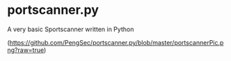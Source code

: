 # portscanner.py
A very basic Sportscanner written in Python

(https://github.com/PengSec/portscanner.py/blob/master/portscannerPic.png?raw=true)
